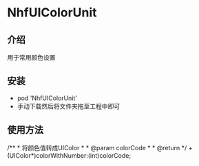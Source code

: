 # NhfUIColorUnit
<h2>介绍</h2>
<p>用于常用颜色设置</p>
<h2>安装</h2>
<ul>
<li>pod 'NhfUIColorUnit'</li>
<li>手动下载然后将文件夹拖至工程中即可</li>
</ul>

<h2>使用方法</h2>
/**
 *  将颜色值转成UIColor
 *
 *  @param colorCode
 *
 *  @return 
 */
+ (UIColor*)colorWithNumber:(int)colorCode;
